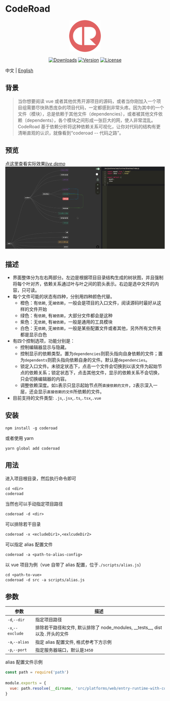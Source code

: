 # CodeRoad

<p align="center"><img width="100" src="./client/src/coderoad-icon.png" alt="coderoad logo"></p>

<p align="center">
<a href="https://tools.waningflow.com/npm-download?packageName=coderoad"><img src="https://img.shields.io/npm/dm/coderoad.svg" alt="Downloads"></a>
<a href="https://www.npmjs.com/package/coderoad"><img src="https://img.shields.io/npm/v/coderoad.svg" alt="Version"></a>
  <a href="https://www.npmjs.com/package/coderoad"><img src="https://img.shields.io/npm/l/coderoad.svg" alt="License"></a>
</p>

中文 | [English](https://github.com/waningflow/CodeRoad)

## 背景

> 当你想要阅读 vue 或者其他优秀开源项目的源码，或者当你刚加入一个项目组需要尽快熟悉庞杂的项目代码，一定都感到非常头疼。因为其中的一个文件（模块），总是依赖于其他文件（dependencies），或者被其他文件依赖（dependents），各个模块之间形成一张巨大的网，使人非常混乱。CodeRoad 基于依赖分析将这种依赖关系可视化，让你对代码的结构有更清晰直观的认识，就像看到“coderoad -- 代码之路”。

## 预览

点这里查看实际效果[_live demo_](https://coderoad.waningflow.com/)
<img src="./cr1.gif" width="1000"/>

## 描述

- 界面整体分为左右两部分。左边是根据项目目录结构生成的树状图，并且强制将每个叶对齐，依赖关系通过叶与叶之间的箭头表示。右边是选中文件的内容，只可读。
- 每个文件可能的状态有四种，分别用四种颜色代替。
  - 橙色：有`依赖`, 无`被依赖`，一般会是项目的入口文件，阅读源码时最好从这样的文件开始
  - 绿色：有`依赖`, 有`被依赖`，大部分文件都会是这种
  - 紫色：无`依赖`, 有`被依赖`，一般是通用的工具模块
  - 白色：无`依赖`, 无`被依赖`，一般是某些配置文件或者其他，另外所有文件夹都是显示白色
- 有四个控制选项，功能分别是：
  - 控制编辑器显示与隐藏。
  - 控制显示的依赖类型。置为`dependencies`则箭头指向自身依赖的文件；置为`dependents`则箭头指向依赖自身的文件。默认是`dependencies`。
  - 锁定入口文件。未锁定状态下，点击一个文件会切换到以该文件为起始节点的依赖关系；锁定状态下，点击其他文件，显示的依赖关系不会切换，只会切换编辑器的内容。
  - 调整依赖深度。如`1`表示只显示起始节点所`直接依赖的文件`，`2`表示深入一层，还会显示`直接依赖的文件`所依赖的文件。
- 目前支持的文件类型: `.js`,`.jsx`,`.ts`,`.tsx`,`.vue`

## 安装

```
npm install -g coderoad
```

或者使用 yarn

```
yarn global add coderoad
```

## 用法

进入项目根目录，然后执行命令即可

```
cd <dir>
coderoad
```

当然也可以手动指定项目路径

```
coderoad -d <dir>
```

可以排除若干目录

```
coderoad -x <ecludeDir1>,<exlcudeDir2>
```

可以指定 alias 配置文件

```
coderoad -a <path-to-alias-config>
```

以 vue 项目为例（vue 自带了 alias 配置，位于`./scripts/alias.js`）

```
cd <path-to-vue>
coderoad -d src -a scripts/alias.js
```

## 参数

| 参数             | 描述                                                                               |
| ---------------- | ---------------------------------------------------------------------------------- |
| `-d`,`--dir`     | 指定项目路径                                                                       |
| `-x`,`--exclude` | 排除若干路径和文件, 默认排除了 node_modules, \_\_tests\_\_, dist 以及`.`开头的文件 |
| `-a`,`--alias`   | 指定 alias 配置文件, 格式参考下方示例                                              |
| `-p`,`--port`    | 指定服务器端口，默认是`3450`                                                       |

alias 配置文件示例

```js
const path = require('path')

module.exports = {
  vue: path.resolve(__dirname, 'src/platforms/web/entry-runtime-with-compiler')
}
```
